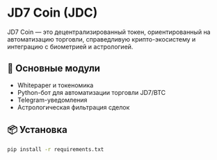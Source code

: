 # JD7 Coin (JDC)

JD7 Coin — это децентрализированный токен, ориентированный на автоматизацию торговли, справедливую крипто-экосистему и интеграцию с биометрией и астрологией.

## 🔧 Основные модули
- Whitepaper и токеномика
- Python-бот для автоматизации торговли JD7/BTC
- Telegram-уведомления
- Астрологическая фильтрация сделок

## 📦 Установка
```bash
pip install -r requirements.txt
